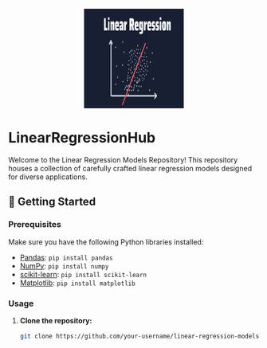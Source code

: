 <p align="center">
  <img src="linear-regression.png" alt="Repository Logo" width="200" height="200">
</p>

# LinearRegressionHub

Welcome to the Linear Regression Models Repository! This repository houses a collection of carefully crafted linear regression models designed for diverse applications.

## 🚀 Getting Started

### Prerequisites

Make sure you have the following Python libraries installed:

- [Pandas](https://pandas.pydata.org/): `pip install pandas`
- [NumPy](https://numpy.org/): `pip install numpy`
- [scikit-learn](https://scikit-learn.org/): `pip install scikit-learn`
- [Matplotlib](https://matplotlib.org/): `pip install matplotlib`


### Usage

1. **Clone the repository:**

   ```bash
   git clone https://github.com/your-username/linear-regression-models.git
